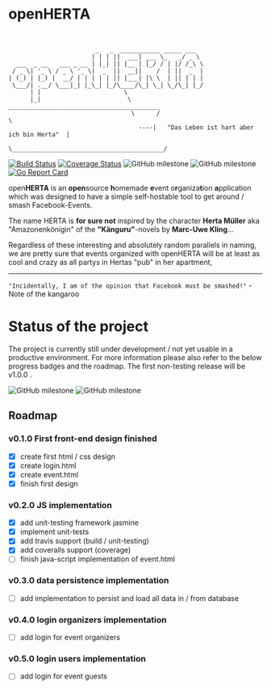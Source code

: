 # openHERTA
```


                        _   _  ___________ _____ ___  
                       | | | ||  ___| ___ \_   _/ _ \
  ___  _ __   ___ _ __ | |_| || |__ | |_/ / | |/ /_\ \
 / _ \| '_ \ / _ \ '_ \|  _  ||  __||    /  | ||  _  |
| (_) | |_) |  __/ | | | | | || |___| |\ \  | || | | |
 \___/| .__/ \___|_| |_\_| |_/\____/\_| \_| \_/\_| |_/
      | |                       \
      |_|                        \        __________________________________________                                 
                                  \      /                                          \
                                    ----|   "Das Leben ist hart aber ich bin Herta"  |
                                         \__________________________________________/
```
[![Build Status](https://travis-ci.com/mezorian/openHERTA.svg?branch=development)](https://travis-ci.com/mezorian/openHERTA) [![Coverage Status](https://coveralls.io/repos/github/mezorian/openHERTA/badge.svg?branch=development)](https://coveralls.io/github/mezorian/openHERTA?branch=development)
![GitHub milestone](https://img.shields.io/github/milestones/progress-percent/mezorian/openHerta/1) ![GitHub milestone](https://img.shields.io/github/milestones/progress/mezorian/openHerta/1)
[![Go Report Card](https://goreportcard.com/badge/github.com/mezorian/openHERTA)](https://goreportcard.com/report/github.com/mezorian/openHERTA)

open**HERTA** is an **open**source **h**omemade **e**vent o**r**ganiza**t**ion **a**pplication which was designed to have a simple self-hostable tool to get around / smash Facebook-Events.

The name HERTA is **for sure not** inspired by the character **Herta Müller** aka "Amazonenkönigin" of the **"Känguru"**-novels by **Marc-Uwe Kling**...

Regardless of these interesting and absolutely random parallels in naming, we are pretty sure that events organized with openHERTA will be at least as cool and crazy as all partys in Hertas "pub" in her apartment,

--------------------

`"Incidentally, I am of the opinion that Facebook must be smashed!"` - Note of the kangaroo

# Status of the project
The project is currently still under development / not yet usable in a productive environment.
For more information please also refer to the below progress badges and the roadmap.
The first non-testing release will be v1.0.0 .

![GitHub milestone](https://img.shields.io/github/milestones/progress-percent/mezorian/openHerta/1) ![GitHub milestone](https://img.shields.io/github/milestones/progress/mezorian/openHerta/1)

## Roadmap

### v0.1.0 First front-end design finished
- [x] create first html / css design
- [x] create login.html
- [x] create event.html
- [x] finish first design

### v0.2.0 JS implementation
- [x] add unit-testing framework jasmine
- [x] implement unit-tests
- [x] add travis support (build / unit-testing)
- [x] add coveralls support (coverage)
- [ ] finish java-script implementation of event.html

### v0.3.0 data persistence implementation
- [ ] add implementation to persist and load all data in / from database

### v0.4.0 login organizers implementation
- [ ] add login for event organizers

### v0.5.0 login users implementation
- [ ] add login for event guests
